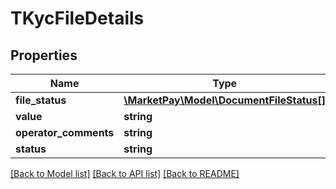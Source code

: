 # TKycFileDetails

## Properties
Name | Type | Description | Notes
------------ | ------------- | ------------- | -------------
**file_status** | [**\MarketPay\Model\DocumentFileStatus[]**](DocumentFileStatus.md) |  | [optional] 
**value** | **string** |  | [optional] 
**operator_comments** | **string** |  | [optional] 
**status** | **string** |  | [optional] 

[[Back to Model list]](../README.md#documentation-for-models) [[Back to API list]](../README.md#documentation-for-api-endpoints) [[Back to README]](../README.md)


